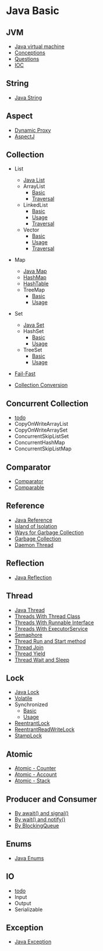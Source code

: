 # Java Basic

## JVM

* [Java virtual machine](https://github.com/guyc1812/Stark/blob/master/src/main/java/com/avengers/Stark/JavaBasic/jvm/docs/Jvm.md)
* [Conceptions](https://github.com/guyc1812/Stark/blob/master/src/main/java/com/avengers/Stark/JavaBasic/jvm/docs/Conceptions.md)
* [Questions](https://github.com/guyc1812/Stark/blob/master/src/main/java/com/avengers/Stark/JavaBasic/jvm/docs/Questions.md)
* [IOC](https://github.com/guyc1812/Stark/blob/master/src/main/java/com/avengers/Stark/JavaBasic/jvm/docs/Ioc.md)

## String

* [Java String](https://github.com/guyc1812/Stark/blob/master/src/main/java/com/avengers/Stark/JavaBasic/string/docs/String.md)

## Aspect

* [Dynamic Proxy](https://github.com/guyc1812/Stark/blob/master/src/main/java/com/avengers/Stark/JavaBasic/aspect/docs/Proxy.md)
* [AspectJ](https://github.com/guyc1812/Stark/blob/master/src/main/java/com/avengers/Stark/JavaBasic/aspect/docs/AspectJ.md)

## Collection

* List

    * [Java List](https://github.com/guyc1812/Stark/blob/master/src/main/java/com/avengers/Stark/JavaBasic/collection/list/List.md)
    * ArrayList
        * [Basic](https://github.com/guyc1812/Stark/blob/master/src/main/java/com/avengers/Stark/JavaBasic/collection/list/arrayList/docs/ArrayList.md)
        * [Traversal](https://github.com/guyc1812/Stark/blob/master/src/main/java/com/avengers/Stark/JavaBasic/collection/list/arrayList/docs/Traversal.md)
    * LinkedList
        * [Basic](https://github.com/guyc1812/Stark/blob/master/src/main/java/com/avengers/Stark/JavaBasic/collection/list/linkedList/docs/LinkedList.md)
        * [Usage](https://github.com/guyc1812/Stark/blob/master/src/main/java/com/avengers/Stark/JavaBasic/collection/list/linkedList/docs/LinkedListUsage.md)
        * [Traversal](https://github.com/guyc1812/Stark/blob/master/src/main/java/com/avengers/Stark/JavaBasic/collection/list/linkedList/docs/Traversal.md)
    * Vector
        * [Basic](https://github.com/guyc1812/Stark/blob/master/src/main/java/com/avengers/Stark/JavaBasic/collection/list/vector/docs/Vector.md)
        * [Usage](https://github.com/guyc1812/Stark/blob/master/src/main/java/com/avengers/Stark/JavaBasic/collection/list/vector/docs/VectorUsage.md)
        * [Traversal](https://github.com/guyc1812/Stark/blob/master/src/main/java/com/avengers/Stark/JavaBasic/collection/list/vector/docs/Traversal.md)

* Map

    * [Java Map](https://github.com/guyc1812/Stark/blob/master/src/main/java/com/avengers/Stark/JavaBasic/collection/map/Map.md)
    * [HashMap](https://github.com/guyc1812/Stark/blob/master/src/main/java/com/avengers/Stark/JavaBasic/collection/map/hashMap/docs/HashMap.md)
    * [HashTable](https://github.com/guyc1812/Stark/blob/master/src/main/java/com/avengers/Stark/JavaBasic/collection/map/hashTable/docs/HashTable.md)
    * TreeMap
        * [Basic](https://github.com/guyc1812/Stark/blob/master/src/main/java/com/avengers/Stark/JavaBasic/collection/map/treeMap/docs/TreeMap.md)
        * [Usage](https://github.com/guyc1812/Stark/blob/master/src/main/java/com/avengers/Stark/JavaBasic/collection/map/treeMap/docs/TreeMapUsage.md)

* Set

    * [Java Set](https://github.com/guyc1812/Stark/blob/master/src/main/java/com/avengers/Stark/JavaBasic/collection/set/Set.md)
    * HashSet
        * [Basic](https://github.com/guyc1812/Stark/blob/master/src/main/java/com/avengers/Stark/JavaBasic/collection/set/hashSet/docs/HashSet.md)
        * [Usage](https://github.com/guyc1812/Stark/blob/master/src/main/java/com/avengers/Stark/JavaBasic/collection/set/hashSet/docs/HashSetUsage.md)
    * TreeSet
        * [Basic](https://github.com/guyc1812/Stark/blob/master/src/main/java/com/avengers/Stark/JavaBasic/collection/set/treeSet/docs/TreeSet.md)
        * [Usage](https://github.com/guyc1812/Stark/blob/master/src/main/java/com/avengers/Stark/JavaBasic/collection/set/treeSet/docs/TreeSetUsage.md)

* [Fail-Fast](https://github.com/guyc1812/Stark/blob/master/src/main/java/com/avengers/Stark/JavaBasic/collection/collections/docs/fail-fast.md)
* [Collection Conversion](https://github.com/guyc1812/Stark/blob/master/src/main/java/com/avengers/Stark/JavaBasic/collection/collections/docs/collectionConvert.md)

## Concurrent Collection

* [todo](https://github.com/guyc1812/Stark/blob/master/src/main/java/com/avengers/Stark/JavaBasic/collection_concurrent)
* CopyOnWriteArrayList
* CopyOnWriteArraySet
* ConcurrentSkipListSet
* ConcurrentHashMap
* ConcurrentSkipListMap

## Comparator

* [Comparator](https://github.com/guyc1812/Stark/blob/master/src/main/java/com/avengers/Stark/JavaBasic/comparator/docs/Comparator.md)
* [Comparable](https://github.com/guyc1812/Stark/blob/master/src/main/java/com/avengers/Stark/JavaBasic/comparator/docs/Comparable.md)

## Reference

* [Java Reference](https://github.com/guyc1812/Stark/blob/master/src/main/java/com/avengers/Stark/JavaBasic/reference/docs/Reference.md)
* [Island of Isolation](https://github.com/guyc1812/Stark/blob/master/src/main/java/com/avengers/Stark/JavaBasic/reference/docs/IslandOfIsolation.md)
* [Ways for Garbage Collection](https://github.com/guyc1812/Stark/blob/master/src/main/java/com/avengers/Stark/JavaBasic/reference/docs/WaysForGC.md)
* [Garbage Collection](https://github.com/guyc1812/Stark/blob/master/src/main/java/com/avengers/Stark/JavaBasic/reference/docs/GarbageCollection.md)
* [Daemon Thread](https://github.com/guyc1812/Stark/blob/master/src/main/java/com/avengers/Stark/JavaBasic/reference/docs/DaemonThread.md)

## Reflection

* [Java Reflection](https://github.com/guyc1812/Stark/blob/master/src/main/java/com/avengers/Stark/JavaBasic/reflection/docs/Reflection.md)

## Thread

* [Java Thread](https://github.com/guyc1812/Stark/blob/master/src/main/java/com/avengers/Stark/JavaBasic/thread/docs/Thread.md)
* [Threads With Thread Class](https://github.com/guyc1812/Stark/blob/master/src/main/java/com/avengers/Stark/JavaBasic/thread/docs/MultiThreads_Thread.md)
* [Threads With Runnable Interface](https://github.com/guyc1812/Stark/blob/master/src/main/java/com/avengers/Stark/JavaBasic/thread/docs/MultiThreads_Runnable.md)
* [Threads With ExecutorService](https://github.com/guyc1812/Stark/blob/master/src/main/java/com/avengers/Stark/JavaBasic/thread/docs/MultiThreads_ExecutorService.md)
* [Semaphore](https://github.com/guyc1812/Stark/blob/master/src/main/java/com/avengers/Stark/JavaBasic/thread/docs/Semaphore.md)
* [Thread Run and Start method](https://github.com/guyc1812/Stark/blob/master/src/main/java/com/avengers/Stark/JavaBasic/thread/docs/Thread_Start_Run.md)
* [Thread Join](https://github.com/guyc1812/Stark/blob/master/src/main/java/com/avengers/Stark/JavaBasic/thread/docs/Thread_Join.md)
* [Thread Yield](https://github.com/guyc1812/Stark/blob/master/src/main/java/com/avengers/Stark/JavaBasic/thread/docs/Thread_Yield.md)
* [Thread Wait and Sleep](https://github.com/guyc1812/Stark/blob/master/src/main/java/com/avengers/Stark/JavaBasic/thread/docs/Thread_WaitSleep.md)

## Lock

* [Java Lock](https://github.com/guyc1812/Stark/blob/master/src/main/java/com/avengers/Stark/JavaBasic/lock/docs/Lock.md)
* [Volatile](https://github.com/guyc1812/Stark/blob/master/src/main/java/com/avengers/Stark/JavaBasic/lock/docs/Volatile.md)
* Synchronized
    * [Basic](https://github.com/guyc1812/Stark/blob/master/src/main/java/com/avengers/Stark/JavaBasic/lock/docs/Synchronized.md)
    * [Usage](https://github.com/guyc1812/Stark/blob/master/src/main/java/com/avengers/Stark/JavaBasic/lock/docs/SynchronizedUsage.md)
* [ReentrantLock](https://github.com/guyc1812/Stark/blob/master/src/main/java/com/avengers/Stark/JavaBasic/lock/docs/ReentrantLock.md)
* [ReentrantReadWriteLock](https://github.com/guyc1812/Stark/blob/master/src/main/java/com/avengers/Stark/JavaBasic/lock/docs/ReentrantRWLock.md)
* [StampLock](https://github.com/guyc1812/Stark/blob/master/src/main/java/com/avengers/Stark/JavaBasic/lock/docs/StampedLock.md)

## Atomic

* [Atomic - Counter](https://github.com/guyc1812/Stark/blob/master/src/main/java/com/avengers/Stark/JavaBasic/atomic/docs/AtomicCounter.md)
* [Atomic - Account](https://github.com/guyc1812/Stark/blob/master/src/main/java/com/avengers/Stark/JavaBasic/atomic/docs/AtomicAccount.md)
* [Atomic - Stack](https://github.com/guyc1812/Stark/blob/master/src/main/java/com/avengers/Stark/JavaBasic/atomic/docs/AtomicStack.md)

## Producer and Consumer

* [By await() and signal()](https://github.com/guyc1812/Stark/blob/master/src/main/java/com/avengers/Stark/JavaBasic/ProducerConsumer/docs/StorageAwaitSignal.md)
* [By wait() and notify()](https://github.com/guyc1812/Stark/blob/master/src/main/java/com/avengers/Stark/JavaBasic/ProducerConsumer/docs/StorageWaitNotify.md)
* [By BlockingQueue](https://github.com/guyc1812/Stark/blob/master/src/main/java/com/avengers/Stark/JavaBasic/ProducerConsumer/docs/StorageBlockingQueue.md)

## Enums

* [Java Enums](https://github.com/guyc1812/Stark/blob/master/src/main/java/com/avengers/Stark/JavaBasic/enums/docs/Enum.md)

## IO

* [todo](https://github.com/guyc1812/Stark/blob/master/src/main/java/com/avengers/Stark/JavaBasic/io)
* Input
* Output
* Serializable

## Exception

* [Java Exception](https://github.com/guyc1812/Stark/blob/master/src/main/java/com/avengers/Stark/JavaBasic/exception/docs/Exception.md)
